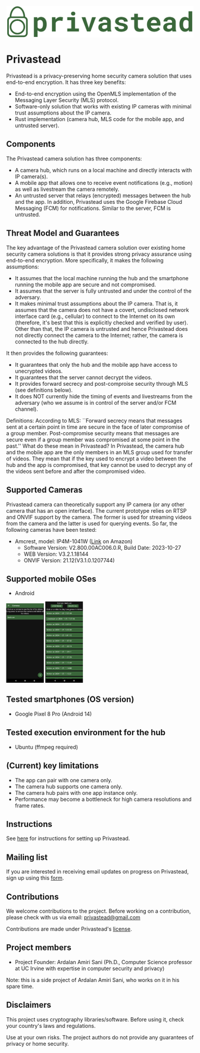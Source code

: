 <p align="center">
  <img src="https://github.com/privastead/images/blob/main/banner.svg" alt="Privastead" />
</p>

# Privastead

Privastead is a privacy-preserving home security camera solution that uses end-to-end encryption.
It has three key benefits:

* End-to-end encryption using the OpenMLS implementation of the Messaging Layer Security (MLS) protocol.
* Software-only solution that works with existing IP cameras with minimal trust assumptions about the IP camera.
* Rust implementation (camera hub, MLS code for the mobile app, and untrusted server).

## Components

The Privastead camera solution has three components:

* A camera hub, which runs on a local machine and directly interacts with IP camera(s).
* A mobile app that allows one to receive event notifications (e.g., motion) as well as livestream the camera remotely.
* An untrusted server that relays (encrypted) messages between the hub and the app. In addition, Privastead uses the Google Firebase Cloud Messaging (FCM) for notifications. Similar to the server, FCM is untrusted.

## Threat Model and Guarantees

The key advantage of the Privastead camera solution over existing home security camera solutions is that it provides strong privacy assurance using end-to-end encryption.
More specifically, it makes the following assumptions:

* It assumes that the local machine running the hub and the smartphone running the mobile app are secure and not compromised.
* It assumes that the server is fully untrusted and under the control of the adversary.
* It makes minimal trust assumptions about the IP camera. That is, it assumes that the camera does not have a covert, undisclosed network interface card (e.g., cellular) to connect to the Internet on its own (therefore, it's best that this is explicitly checked and verified by user). Other than that, the IP camera is untrusted and hence Privastead does not directly connect the camera to the Internet; rather, the camera is connected to the hub directly.

It then provides the following guarantees:

* It guarantees that only the hub and the mobile app have access to unecrypted videos.
* It guarantees that the server cannot decrypt the videos.
* It provides forward secrecy and post-comproise security through MLS (see definitions below).
* It does NOT currently hide the timing of events and livestreams from the adversary (who we assume is in control of the server and/or FCM channel).

Definitions: According to MLS: ``Forward secrecy means that messages sent at a certain point in time are secure in the face of later compromise of a group member. Post-compromise security means that messages are secure even if a group member was compromised at some point in the past.''
What do these mean in Privastead?
In Privastead, the camera hub and the mobile app are the only members in an MLS group used for transfer of videos.
They mean that if the key used to encrypt a video between the hub and the app is compromised, that key cannot be used to decrypt any of the videos sent before and after the compromised video.

## Supported Cameras

Privastead camera can theoretically support any IP camera (or any other camera that has an open interface).
The current prototype relies on RTSP and ONVIF support by the camera.
The former is used for streaming videos from the camera and the latter is used for querying events.
So far, the following cameras have been tested:

* Amcrest, model: IP4M-1041W ([Link](https://www.amazon.com/Amcrest-UltraHD-Security-4-Megapixel-IP4M-1041W/dp/B095XD17K5/) on Amazon)
    * Software Version: V2.800.00AC006.0.R, Build Date: 2023-10-27
    * WEB Version: V3.2.1.18144
    * ONVIF Version: 21.12(V3.1.0.1207744)

## Supported mobile OSes

* Android

<p align="left">
  <img src="https://github.com/privastead/images/blob/main/screenshot1.png" alt="screenshot" width="20%"/>
  <img src="https://github.com/privastead/images/blob/main/screenshot2.png" alt="screenshot" width="20%"/>
</p>

## Tested smartphones (OS version)

* Google Pixel 8 Pro (Android 14)

## Tested execution environment for the hub

* Ubuntu (ffmpeg required)

## (Current) key limitations

* The app can pair with one camera only.
* The camera hub supports one camera only.
* The camera hub pairs with one app instance only.
* Performance may become a bottleneck for high camera resolutions and frame rates.

## Instructions

See [here](HOW_TO.md) for instructions for setting up Privastead.

## Mailing list

If you are interested in receiving email updates on progress on Privastead, sign up using this [form](https://forms.gle/ZNbTZ9QpaG1z9X2S6).

## Contributions

We welcome contributions to the project. Before working on a contribution, please check with us via email: privastead@gmail.com

Contributions are made under Privastead's [license](LICENSE).


## Project members

* Project Founder: Ardalan Amiri Sani (Ph.D., Computer Science professor at UC Irvine with expertise in computer security and privacy)

Note: this is a side project of Ardalan Amiri Sani, who works on it in his spare time.

## Disclaimers

This project uses cryptography libraries/software. Before using it, check your country's laws and regulations.

Use at your own risks. The project authors do not provide any guarantees of privacy or home security.
